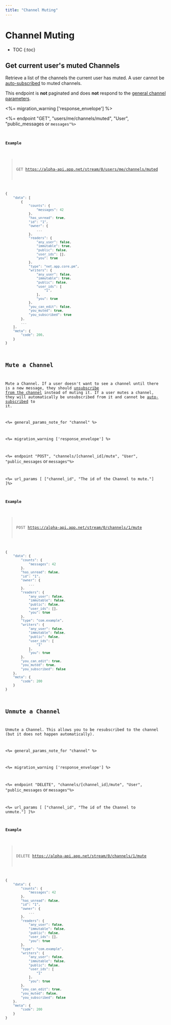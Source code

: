 ```yaml
---
title: "Channel Muting"
---
```


# Channel Muting

* TOC
{:toc}

## Get current user's muted Channels

Retrieve a list of the channels the current user has muted. A user cannot be [auto-subscribed](/docs/basics/messaging/#subscriptions) to muted channels.

This endpoint is **not** paginated and does **not** respond to the [general channel parameters](/docs/resources/channel/#general-parameters).

<%= migration_warning ['response_envelope'] %>

<%= endpoint "GET", "users/me/channels/muted", "User", "public_messages</code> or <code>messages"%>

#### Example

> GET https://alpha-api.app.net/stream/0/users/me/channels/muted

~~~ js
{
    "data": [
        {
            "counts": {
                "messages": 42
            },
            "has_unread": true,
            "id": "1",
            "owner": {
                ...
            },
            "readers": {
                "any_user": false,
                "immutable": true,
                "public": false,
                "user_ids": [],
                "you": true
            },
            "type": "net.app.core.pm",
            "writers": {
                "any_user": false,
                "immutable": true,
                "public": false,
                "user_ids": [
                    "1",
                ],
                "you": true
            },
            "you_can_edit": false,
            "you_muted": true,
            "you_subscribed": true
        },
        ...
    ],
    "meta": {
        "code": 200,
    }
}
~~~

## Mute a Channel

Mute a Channel. If a user doesn't want to see a channel until there is a new message, they should [unsubscribe from the channel](/docs/resources/channel/subscriptions/#unsubscribe-from-a-channel) instead of muting it. If a user mutes a channel, they will automatically be unsubscribed from it and cannot be [auto-subscribed](/docs/basics/messaging/#subscriptions) to it.

<%= general_params_note_for "channel" %>

<%= migration_warning ['response_envelope'] %>

<%= endpoint "POST", "channels/[channel_id]/mute", "User", "public_messages</code> or <code>messages"%>

<%= url_params [
    ["channel_id", "The id of the Channel to mute."]
]%>

#### Example

> POST https://alpha-api.app.net/stream/0/channels/1/mute

~~~ js
{
    "data": {
        "counts": {
            "messages": 42
        },
        "has_unread": false,
        "id": "1",
        "owner": {
            ...
        },
        "readers": {
            "any_user": false,
            "immutable": false,
            "public": false,
            "user_ids": [],
            "you": true
        },
        "type": "com.example",
        "writers": {
            "any_user": false,
            "immutable": false,
            "public": false,
            "user_ids": [
                "1"
            ],
            "you": true
        },
        "you_can_edit": true,
        "you_muted": true,
        "you_subscribed": false
    },
    "meta": {
        "code": 200
    }
}
~~~

## Unmute a Channel

Unmute a Channel. This allows you to be resubscribed to the channel (but it does not happen automatically).

<%= general_params_note_for "channel" %>

<%= migration_warning ['response_envelope'] %>

<%= endpoint "DELETE", "channels/[channel_id]/mute", "User", "public_messages</code> or <code>messages"%>

<%= url_params [
    ["channel_id", "The id of the Channel to unmute."]
]%>

#### Example

> DELETE https://alpha-api.app.net/stream/0/channels/1/mute

~~~ js
{
    "data": {
        "counts": {
            "messages": 42
        },
        "has_unread": false,
        "id": "1",
        "owner": {
            ...
        },
        "readers": {
            "any_user": false,
            "immutable": false,
            "public": false,
            "user_ids": [],
            "you": true
        },
        "type": "com.example",
        "writers": {
            "any_user": false,
            "immutable": false,
            "public": false,
            "user_ids": [
                "1"
            ],
            "you": true
        },
        "you_can_edit": true,
        "you_muted": false,
        "you_subscribed": false
    },
    "meta": {
        "code": 200
    }
}
~~~
